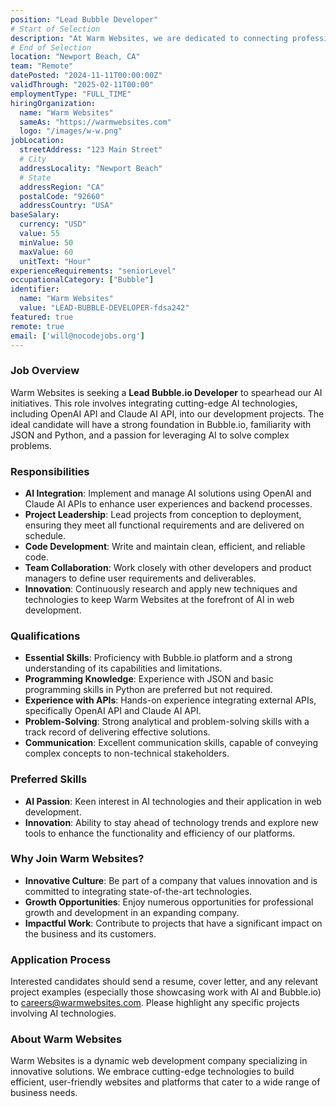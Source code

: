 ```yaml
---
position: "Lead Bubble Developer"
# Start of Selection
description: "At Warm Websites, we are dedicated to connecting professionals across various industries through specialized job boards. We are on the lookout for a skilled WordPress Developer to spearhead an exciting project aimed at building a job board for electricians. This assignment will serve as a demo test to evaluate your technical abilities and determine if you're a fit for our future projects. The project details include building a job board for electricians using a tech stack consisting of WordPress, Elementor Pro, Envato Elements Kit (optional), WP-Job-Manager (Bundle), Tiny Giant Elementor Connector, and WooCommerce. The compensation for the project is a flat rate of $500, and all required plugins and necessary access will be supplied."
# End of Selection
location: "Newport Beach, CA"
team: "Remote"
datePosted: "2024-11-11T00:00:00Z"
validThrough: "2025-02-11T00:00"
employmentType: "FULL_TIME"
hiringOrganization: 
  name: "Warm Websites"
  sameAs: "https://warmwebsites.com"
  logo: "/images/w-w.png"
jobLocation:
  streetAddress: "123 Main Street"  
  # City
  addressLocality: "Newport Beach"
  # State   
  addressRegion: "CA"
  postalCode: "92660"
  addressCountry: "USA"
baseSalary:
  currency: "USD"
  value: 55
  minValue: 50    
  maxValue: 60
  unitText: "Hour"
experienceRequirements: "seniorLevel"
occupationalCategory: ["Bubble"]
identifier:
  name: "Warm Websites"
  value: "LEAD-BUBBLE-DEVELOPER-fdsa242"
featured: true
remote: true
email: ['will@nocodejobs.org']
---
```


### Job Overview
Warm Websites is seeking a **Lead Bubble.io Developer** to spearhead our AI initiatives. This role involves integrating cutting-edge AI technologies, including OpenAI API and Claude AI API, into our development projects. The ideal candidate will have a strong foundation in Bubble.io, familiarity with JSON and Python, and a passion for leveraging AI to solve complex problems.

### Responsibilities
- **AI Integration**: Implement and manage AI solutions using OpenAI and Claude AI APIs to enhance user experiences and backend processes.
- **Project Leadership**: Lead projects from conception to deployment, ensuring they meet all functional requirements and are delivered on schedule.
- **Code Development**: Write and maintain clean, efficient, and reliable code.
- **Team Collaboration**: Work closely with other developers and product managers to define user requirements and deliverables.
- **Innovation**: Continuously research and apply new techniques and technologies to keep Warm Websites at the forefront of AI in web development.

### Qualifications
- **Essential Skills**: Proficiency with Bubble.io platform and a strong understanding of its capabilities and limitations.
- **Programming Knowledge**: Experience with JSON and basic programming skills in Python are preferred but not required.
- **Experience with APIs**: Hands-on experience integrating external APIs, specifically OpenAI API and Claude AI API.
- **Problem-Solving**: Strong analytical and problem-solving skills with a track record of delivering effective solutions.
- **Communication**: Excellent communication skills, capable of conveying complex concepts to non-technical stakeholders.

### Preferred Skills
- **AI Passion**: Keen interest in AI technologies and their application in web development.
- **Innovation**: Ability to stay ahead of technology trends and explore new tools to enhance the functionality and efficiency of our platforms.

### Why Join Warm Websites?
- **Innovative Culture**: Be part of a company that values innovation and is committed to integrating state-of-the-art technologies.
- **Growth Opportunities**: Enjoy numerous opportunities for professional growth and development in an expanding company.
- **Impactful Work**: Contribute to projects that have a significant impact on the business and its customers.

### Application Process
Interested candidates should send a resume, cover letter, and any relevant project examples (especially those showcasing work with AI and Bubble.io) to [careers@warmwebsites.com](mailto:careers@warmwebsites.com). Please highlight any specific projects involving AI technologies.

### About Warm Websites
Warm Websites is a dynamic web development company specializing in innovative solutions. We embrace cutting-edge technologies to build efficient, user-friendly websites and platforms that cater to a wide range of business needs.

